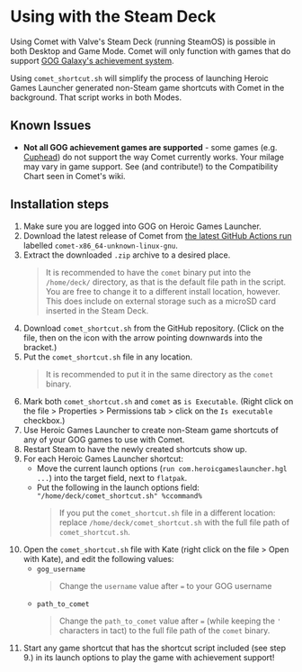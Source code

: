 # Using with the Steam Deck

Using Comet with Valve's Steam Deck (running SteamOS) is possible in both Desktop and Game Mode. Comet will only function with games that do support [GOG Galaxy's achievement system](https://www.gog.com/en/games?features=achievements).

Using `comet_shortcut.sh` will simplify the process of launching Heroic Games Launcher generated non-Steam game shortcuts with Comet in the background. That script works in both Modes.

## Known Issues

- **Not all GOG achievement games are supported** - some games (e.g. [Cuphead](https://www.gog.com/en/game/cuphead)) do not support the way Comet currently works. Your milage may vary in game support. See (and contribute!) to the Compatibility Chart seen in Comet's wiki.

## Installation steps

1. Make sure you are logged into GOG on Heroic Games Launcher.
2. Download the latest release of Comet from [the latest GitHub Actions run](https://github.com/imLinguin/comet/actions) labelled `comet-x86_64-unknown-linux-gnu`.
3. Extract the downloaded `.zip` archive to a desired place.
   > It is recommended to have the `comet` binary put into the `/home/deck/` directory, as that is the default file path in the script. You are free to change it to a different install location, however. This does include on external storage such as a microSD card inserted in the Steam Deck.
4. Download `comet_shortcut.sh` from the GitHub repository. (Click on the file, then on the icon with the arrow pointing downwards into the bracket.)
5. Put the `comet_shortcut.sh` file in any location.
   > It is recommended to put it in the same directory as the `comet` binary.
6. Mark both `comet_shortcut.sh` and `comet` as `is Executable`. (Right click on the file > Properties > Permissions tab > click on the `Is executable` checkbox.)
7. Use Heroic Games Launcher to create non-Steam game shortcuts of any of your GOG games to use with Comet.
8. Restart Steam to have the newly created shortcuts show up.
9. For each Heroic Games Launcher shortcut:
    - Move the current launch options (`run com.heroicgameslauncher.hgl ...`) into the target field, next to `flatpak`.
    - Put the following in the launch options field:
    `"/home/deck/comet_shortcut.sh" %ccommand%`
        > If you put the `comet_shortcut.sh` file in a different location: replace `/home/deck/comet_shortcut.sh` with the full file path of `comet_shortcut.sh`.
10. Open the `comet_shortcut.sh` file with Kate (right click on the file > Open with Kate), and edit the following values:
    - `gog_username`
        > Change the `username` value after `=` to your GOG username
    - `path_to_comet`
        > Change the `path_to_comet` value after `=` (while keeping the `'` characters in tact) to the full file path of the `comet` binary.
11. Start any game shortcut that has the shortcut script included (see step 9.) in its launch options to play the game with achievement support!
